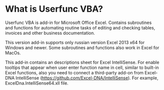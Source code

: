 ﻿What is Userfunc VBA?
==================

Userfunc VBA is add-in for Microsoft Office Excel. Contains subroutines and functions for automating routine tasks of editing and checking tables, invoices and other business documentation.

This version add-in supports only russian version Excel 2013 x64 for Windows and newer. Some subroutines and functions also work in Excel for MacOs.

This add-in contains an descriptions sheet for Excel IntelliSense. For enable tooltips that appear when user enter function name in cell, similar to built-in Excel functions, also you need to connect a third-party add-on from Excel-DNA IntelliSense (https://github.com/Excel-DNA/IntelliSense). For example, ExcelDna.IntelliSense64.xll file.